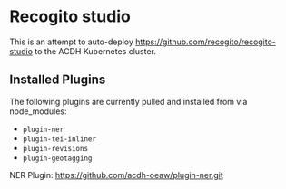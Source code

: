 # Recogito studio

This is an attempt to auto-deploy https://github.com/recogito/recogito-studio to the ACDH Kubernetes cluster.

## Installed Plugins

The following plugins are currently pulled and installed from via node_modules:

- `plugin-ner`
- `plugin-tei-inliner`
- `plugin-revisions`
- `plugin-geotagging`

NER Plugin: https://github.com/acdh-oeaw/plugin-ner.git
